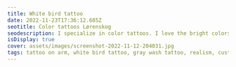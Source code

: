 ```yaml
--- 
title: White bird tattoo
date: 2022-11-23T17:36:12.685Z 
seotitle: Color tattoos Lørenskog 
seodescription: I specialize in color tattoos. I love the bright colors and I love to create new designs and styles. I can create a custom tattoo design for you. 
isDisplay: true 
cover: assets/images/screenshot-2022-11-12-204031.jpg 
tags: tattoo on arm, white bird tattoo, gray wash tattoo, realism, custom tattoo
--- 
```

